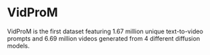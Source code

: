 # VidProM
VidProM is the first dataset featuring 1.67 million unique text-to-video prompts and 6.69 million videos generated from 4 different diffusion models.
